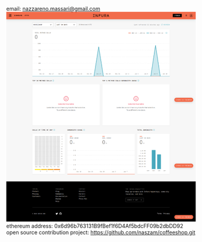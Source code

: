email: nazzareno.massari@gmail.com
![alt text](./infura_dashboard.png)  
ethereum address: 0x6d96b763131B9fBef1f6D4Af5bdcFF09b2dbDD92  
open source contribution project:  https://github.com/naszam/coffeeshop.git  

